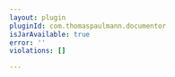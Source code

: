 ```yaml
---
layout: plugin
pluginId: com.thomaspaulmann.documentor
isJarAvailable: true
error: ''
violations: []

---
```

